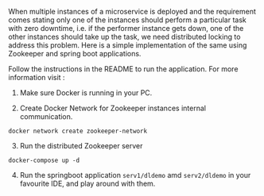 When multiple instances of a microservice is deployed and the requirement comes stating only one of the instances should perform a particular task with zero downtime, i.e. if the performer instance gets down, one of the other instances should take up the task, we need distributed locking to address this problem. Here is a simple implementation of the same using Zookeeper and spring boot applications.

Follow the instructions in the README to run the application. For more information visit : 

1. Make sure Docker is running in your PC.

2. Create Docker Network for Zookeeper instances internal communication.
```
docker network create zookeeper-network
```

3. Run the distributed Zookeeper server
```
docker-compose up -d
```

4. Run the springboot application `serv1/dldemo` amd `serv2/dldemo` in your favourite IDE, and play around with them.
